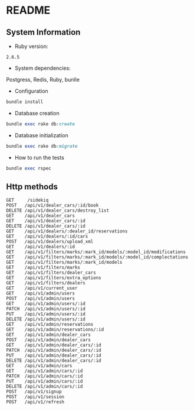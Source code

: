 # README

## System Information

* Ruby version:

`2.6.5`

* System dependencies:

Postgress, Redis, Ruby, bunlle

* Configuration

```ruby
bundle install
```

* Database creation

```ruby
bundle exec rake db:create
```

* Database initialization

```ruby
bundle exec rake db:migrate
```

* How to run the tests

```ruby
bundle exec rspec
```


## Http methods

```
GET     /sidekiq
POST   /api/v1/dealer_cars/:id/book
DELETE /api/v1/dealer_cars/destroy_list
GET    /api/v1/dealer_cars
GET    /api/v1/dealer_cars/:id
DELETE /api/v1/dealer_cars/:id
GET    /api/v1/dealers/:dealer_id/reservations
GET    /api/v1/dealers/:id/cars
POST   /api/v1/dealers/upload_xml
GET    /api/v1/dealers/:id
GET    /api/v1/filters/marks/:mark_id/models/:model_id/modifications
GET    /api/v1/filters/marks/:mark_id/models/:model_id/complectations
GET    /api/v1/filters/marks/:mark_id/models
GET    /api/v1/filters/marks
GET    /api/v1/filters/dealer_cars
GET    /api/v1/filters/extra_options
GET    /api/v1/filters/dealers
GET    /api/v1/current_user
GET    /api/v1/admin/users
POST   /api/v1/admin/users
GET    /api/v1/admin/users/:id
PATCH  /api/v1/admin/users/:id
PUT    /api/v1/admin/users/:id
DELETE /api/v1/admin/users/:id
GET    /api/v1/admin/reservations
GET    /api/v1/admin/reservations/:id
GET    /api/v1/admin/dealer_cars
POST   /api/v1/admin/dealer_cars
GET    /api/v1/admin/dealer_cars/:id
PATCH  /api/v1/admin/dealer_cars/:id
PUT    /api/v1/admin/dealer_cars/:id
DELETE /api/v1/admin/dealer_cars/:id
GET    /api/v1/admin/cars
GET    /api/v1/admin/cars/:id
PATCH  /api/v1/admin/cars/:id
PUT    /api/v1/admin/cars/:id
DELETE /api/v1/admin/cars/:id
POST   /api/v1/signup
POST   /api/v1/session
POST   /api/v1/refresh
```
